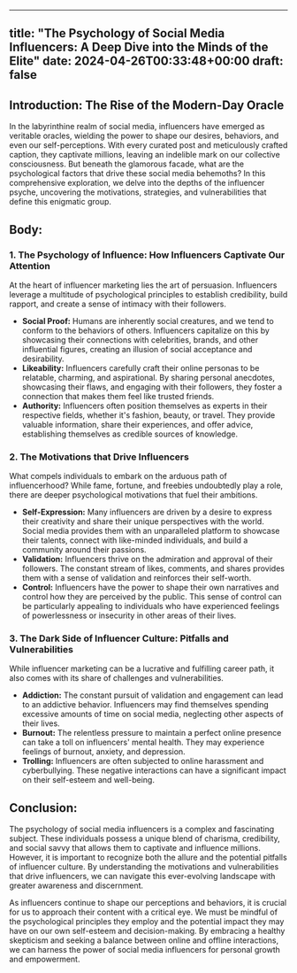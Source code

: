 
---
title: "The Psychology of Social Media Influencers: A Deep Dive into the Minds of the Elite"
date: 2024-04-26T00:33:48+00:00
draft: false
---

## Introduction: The Rise of the Modern-Day Oracle

In the labyrinthine realm of social media, influencers have emerged as veritable oracles, wielding the power to shape our desires, behaviors, and even our self-perceptions. With every curated post and meticulously crafted caption, they captivate millions, leaving an indelible mark on our collective consciousness. But beneath the glamorous facade, what are the psychological factors that drive these social media behemoths? In this comprehensive exploration, we delve into the depths of the influencer psyche, uncovering the motivations, strategies, and vulnerabilities that define this enigmatic group.

## Body:

### 1. The Psychology of Influence: How Influencers Captivate Our Attention

At the heart of influencer marketing lies the art of persuasion. Influencers leverage a multitude of psychological principles to establish credibility, build rapport, and create a sense of intimacy with their followers.

- **Social Proof:** Humans are inherently social creatures, and we tend to conform to the behaviors of others. Influencers capitalize on this by showcasing their connections with celebrities, brands, and other influential figures, creating an illusion of social acceptance and desirability.
- **Likeability:** Influencers carefully craft their online personas to be relatable, charming, and aspirational. By sharing personal anecdotes, showcasing their flaws, and engaging with their followers, they foster a connection that makes them feel like trusted friends.
- **Authority:** Influencers often position themselves as experts in their respective fields, whether it's fashion, beauty, or travel. They provide valuable information, share their experiences, and offer advice, establishing themselves as credible sources of knowledge.

### 2. The Motivations that Drive Influencers

What compels individuals to embark on the arduous path of influencerhood? While fame, fortune, and freebies undoubtedly play a role, there are deeper psychological motivations that fuel their ambitions.

- **Self-Expression:** Many influencers are driven by a desire to express their creativity and share their unique perspectives with the world. Social media provides them with an unparalleled platform to showcase their talents, connect with like-minded individuals, and build a community around their passions.
- **Validation:** Influencers thrive on the admiration and approval of their followers. The constant stream of likes, comments, and shares provides them with a sense of validation and reinforces their self-worth.
- **Control:** Influencers have the power to shape their own narratives and control how they are perceived by the public. This sense of control can be particularly appealing to individuals who have experienced feelings of powerlessness or insecurity in other areas of their lives.

### 3. The Dark Side of Influencer Culture: Pitfalls and Vulnerabilities

While influencer marketing can be a lucrative and fulfilling career path, it also comes with its share of challenges and vulnerabilities.

- **Addiction:** The constant pursuit of validation and engagement can lead to an addictive behavior. Influencers may find themselves spending excessive amounts of time on social media, neglecting other aspects of their lives.
- **Burnout:** The relentless pressure to maintain a perfect online presence can take a toll on influencers' mental health. They may experience feelings of burnout, anxiety, and depression.
- **Trolling:** Influencers are often subjected to online harassment and cyberbullying. These negative interactions can have a significant impact on their self-esteem and well-being.

## Conclusion:

The psychology of social media influencers is a complex and fascinating subject. These individuals possess a unique blend of charisma, credibility, and social savvy that allows them to captivate and influence millions. However, it is important to recognize both the allure and the potential pitfalls of influencer culture. By understanding the motivations and vulnerabilities that drive influencers, we can navigate this ever-evolving landscape with greater awareness and discernment.

As influencers continue to shape our perceptions and behaviors, it is crucial for us to approach their content with a critical eye. We must be mindful of the psychological principles they employ and the potential impact they may have on our own self-esteem and decision-making. By embracing a healthy skepticism and seeking a balance between online and offline interactions, we can harness the power of social media influencers for personal growth and empowerment.